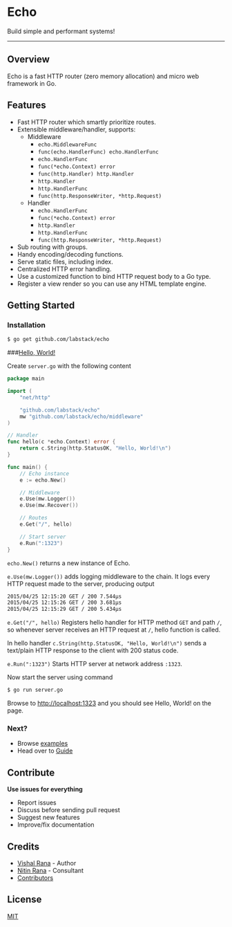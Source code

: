# Echo

Build simple and performant systems!

---

## Overview

Echo is a fast HTTP router (zero memory allocation) and micro web framework in Go.

## Features

- Fast HTTP router which smartly prioritize routes.
- Extensible middleware/handler, supports:
	- Middleware
		- `echo.MiddlewareFunc`
		- `func(echo.HandlerFunc) echo.HandlerFunc`
		- `echo.HandlerFunc`
		- `func(*echo.Context) error`
		- `func(http.Handler) http.Handler`
		- `http.Handler`
		- `http.HandlerFunc`
		- `func(http.ResponseWriter, *http.Request)`
	- Handler
		- `echo.HandlerFunc`
		- `func(*echo.Context) error`
		- `http.Handler`
		- `http.HandlerFunc`
		- `func(http.ResponseWriter, *http.Request)`
- Sub routing with groups.
- Handy encoding/decoding functions.
- Serve static files, including index.
- Centralized HTTP error handling.
- Use a customized function to bind HTTP request body to a Go type.
- Register a view render so you can use any HTML template engine.

## Getting Started

### Installation

```sh
$ go get github.com/labstack/echo
```

###[Hello, World!](https://github.com/labstack/echo/tree/master/examples/hello)

Create `server.go` with the following content

```go
package main

import (
	"net/http"

	"github.com/labstack/echo"
	mw "github.com/labstack/echo/middleware"
)

// Handler
func hello(c *echo.Context) error {
	return c.String(http.StatusOK, "Hello, World!\n")
}

func main() {
	// Echo instance
	e := echo.New()

	// Middleware
	e.Use(mw.Logger())
	e.Use(mw.Recover())

	// Routes
	e.Get("/", hello)

	// Start server
	e.Run(":1323")
}
```

`echo.New()` returns a new instance of Echo.

`e.Use(mw.Logger())` adds logging middleware to the chain. It logs every HTTP request
made to the server, producing output

```sh
2015/04/25 12:15:20 GET / 200 7.544µs
2015/04/25 12:15:26 GET / 200 3.681µs
2015/04/25 12:15:29 GET / 200 5.434µs
```

`e.Get("/", hello)` Registers hello handler for HTTP method `GET` and path `/`, so
whenever server receives an HTTP request at `/`, hello function is called.

In hello handler `c.String(http.StatusOK, "Hello, World!\n")` sends a text/plain
HTTP response to the client with 200 status code.

`e.Run(":1323")` Starts HTTP server at network address `:1323`.

Now start the server using command

```sh
$ go run server.go
```

Browse to [http://localhost:1323](http://localhost:1323) and you should see
Hello, World! on the page.

### Next?
- Browse [examples](https://github.com/labstack/echo/tree/master/examples)
- Head over to [Guide](guide.md)

## Contribute

**Use issues for everything**

- Report issues
- Discuss before sending pull request
- Suggest new features
- Improve/fix documentation

## Credits
- [Vishal Rana](https://github.com/vishr) - Author
- [Nitin Rana](https://github.com/nr17) - Consultant
- [Contributors](https://github.com/labstack/echo/graphs/contributors)

## License

[MIT](https://github.com/labstack/echo/blob/master/LICENSE)
